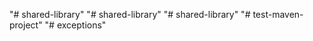 "# shared-library" 
"# shared-library" 
"# shared-library" 
"# test-maven-project" 
"# exceptions" 
